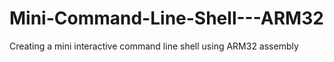# Mini-Command-Line-Shell---ARM32
Creating a mini interactive command line shell using ARM32 assembly
